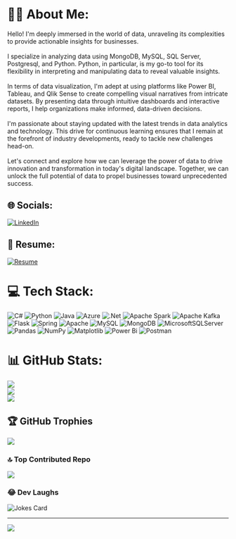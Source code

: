 # 👨‍💼 About Me:
Hello! I'm deeply immersed in the world of data, unraveling its complexities to provide actionable insights for businesses.<br><br>I specialize in analyzing data using MongoDB, MySQL, SQL Server, Postgresql, and Python. Python, in particular, is my go-to tool for its flexibility in interpreting and manipulating data to reveal valuable insights.<br><br>In terms of data visualization, I'm adept at using platforms like Power BI, Tableau, and Qlik Sense to create compelling visual narratives from intricate datasets. By presenting data through intuitive dashboards and interactive reports, I help organizations make informed, data-driven decisions.<br><br>I'm passionate about staying updated with the latest trends in data analytics and technology. This drive for continuous learning ensures that I remain at the forefront of industry developments, ready to tackle new challenges head-on.<br><br>Let's connect and explore how we can leverage the power of data to drive innovation and transformation in today's digital landscape. Together, we can unlock the full potential of data to propel businesses toward unprecedented success.


## 🌐 Socials:
[![LinkedIn](https://img.shields.io/badge/LinkedIn-%230077B5.svg?logo=linkedin&logoColor=white)](https://www.linkedin.com/in/chiraggupta1706) 

## 📄 Resume:
[![Resume](https://img.shields.io/badge/Resume-Blue?logo=Resume&logoColor=white)](https://drive.google.com/file/d/1vLsOXIo8KhPGFWsA0ACKwhgf3SjiGKlJ/view?usp=drive_link)

# 💻 Tech Stack:
![C#](https://img.shields.io/badge/c%23-%23239120.svg?style=plastic&logo=csharp&logoColor=white) ![Python](https://img.shields.io/badge/python-3670A0?style=plastic&logo=python&logoColor=ffdd54) ![Java](https://img.shields.io/badge/java-%23ED8B00.svg?style=plastic&logo=openjdk&logoColor=white) ![Azure](https://img.shields.io/badge/azure-%230072C6.svg?style=plastic&logo=microsoftazure&logoColor=white) ![.Net](https://img.shields.io/badge/.NET-5C2D91?style=plastic&logo=.net&logoColor=white) ![Apache Spark](https://img.shields.io/badge/Apache%20Spark-FDEE21?style=plastic&logo=apachespark&logoColor=black) ![Apache Kafka](https://img.shields.io/badge/Apache%20Kafka-000?style=plastic&logo=apachekafka) ![Flask](https://img.shields.io/badge/flask-%23000.svg?style=plastic&logo=flask&logoColor=white) ![Spring](https://img.shields.io/badge/spring-%236DB33F.svg?style=plastic&logo=spring&logoColor=white) ![Apache](https://img.shields.io/badge/apache-%23D42029.svg?style=plastic&logo=apache&logoColor=white) ![MySQL](https://img.shields.io/badge/mysql-4479A1.svg?style=plastic&logo=mysql&logoColor=white) ![MongoDB](https://img.shields.io/badge/MongoDB-%234ea94b.svg?style=plastic&logo=mongodb&logoColor=white) ![MicrosoftSQLServer](https://img.shields.io/badge/Microsoft%20SQL%20Server-CC2927?style=plastic&logo=microsoft%20sql%20server&logoColor=white) ![Pandas](https://img.shields.io/badge/pandas-%23150458.svg?style=plastic&logo=pandas&logoColor=white) ![NumPy](https://img.shields.io/badge/numpy-%23013243.svg?style=plastic&logo=numpy&logoColor=white) ![Matplotlib](https://img.shields.io/badge/Matplotlib-%23ffffff.svg?style=plastic&logo=Matplotlib&logoColor=black) ![Power Bi](https://img.shields.io/badge/power_bi-F2C811?style=plastic&logo=powerbi&logoColor=black) ![Postman](https://img.shields.io/badge/Postman-FF6C37?style=plastic&logo=postman&logoColor=white)
# 📊 GitHub Stats:
![](https://github-readme-stats.vercel.app/api?username=chirag876&theme=default&hide_border=false&include_all_commits=true&count_private=true)<br/>
![](https://github-readme-streak-stats.herokuapp.com/?user=chirag876&theme=default&hide_border=false)<br/>
![](https://github-readme-stats.vercel.app/api/top-langs/?username=chirag876&theme=default&hide_border=false&include_all_commits=true&count_private=true&layout=compact)

## 🏆 GitHub Trophies
![](https://github-profile-trophy.vercel.app/?username=chirag876&theme=onedark&no-frame=false&no-bg=true&margin-w=4)

### 🔝 Top Contributed Repo
![](https://github-contributor-stats.vercel.app/api?username=chirag876&limit=5&theme=flat&combine_all_yearly_contributions=true)

### 😂 Dev Laughs
![Jokes Card](https://readme-jokes.vercel.app/api?theme=default)

---
[![](https://visitcount.itsvg.in/api?id=chirag876&label=Visit%20Count&pretty=true)](https://visitcount.itsvg.in)


